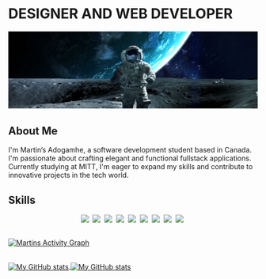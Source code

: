 <!--
**matineno/matineno** is a ✨ _special_ ✨ repository because its `README.md` (this file) appears on your GitHub profile.

Here are some ideas to get you started:

- 🔭 I’m currently working on ...
- 🌱 I’m currently learning ...
- 👯 I’m looking to collaborate on ...
- 🤔 I’m looking for help with ...
- 💬 Ask me about ...
- 📫 How to reach me: ...
- 😄 Pronouns: ...
- ⚡ Fun fact: ...
-->

# DESIGNER AND WEB DEVELOPER

![Profile Image](theme-image.jpg)

## About Me
I'm Martin’s Adogamhe, a software development student based in Canada. I'm passionate about crafting elegant and functional fullstack applications. Currently studying at MITT, I'm eager to expand my skills and contribute to innovative projects in the tech world.

## Skills
<p align="center">
  <img src="https://img.shields.io/badge/web-html-informational?style=for-the-badge&logo=html5&logoColor=white&color=5f93ff"/>&nbsp;
  <img src="https://img.shields.io/badge/web-css-informational?style=for-the-badge&logo=css3&logoColor=white&color=5f93ff"/>&nbsp;
  <img src="https://img.shields.io/badge/code-javascript-informational?style=for-the-badge&logo=javascript&logoColor=white&color=5f93ff"/>&nbsp;
  <img src="https://img.shields.io/badge/code-react.js-informational?style=for-the-badge&logo=react&logoColor=white&color=5f93ff"/>&nbsp;
  <img src="https://img.shields.io/badge/code-csharp-informational?style=for-the-badge&logo=csharp&logoColor=white&color=5f93ff"/>&nbsp;
  <img src="https://img.shields.io/badge/framework-asp.net_mvc-informational?style=for-the-badge&logo=dotnet&logoColor=white&color=5f93ff"/>&nbsp;
  <img src="https://img.shields.io/badge/engine-unity-informational?style=for-the-badge&logo=unity&logoColor=white&color=5f93ff"/>&nbsp;
  <img src="https://img.shields.io/badge/db-mssql-informational?style=for-the-badge&logo=sqlserver&logoColor=white&color=5f93ff"/>&nbsp;
  <img src="https://img.shields.io/badge/tool-sql_server_management_studio-informational?style=for-the-badge&logo=sqlserver&logoColor=white&color=5f93ff"/>&nbsp;
</p>

##

[![Martins Activity Graph](https://github-readme-activity-graph.vercel.app/graph?username=matineno&theme=tokyo-night)](https://github.com/ashutosh00710/github-readme-activity-graph)

##

<a href="https://github.com/matineno">
  <img height="205px" align="center" src="https://github-readme-stats.vercel.app/api?username=matineno&theme=dark&bg_color=14151d&text_color=5f93ff&show_icons=true" alt="My GitHub stats" />
</a>
<a href="https://github.com/matineno">
  <img align="center" src="https://github-readme-stats.vercel.app/api/top-langs/?username=matineno&theme=dark&bg_color=14151d&text_color=5f93ff&hide=Ruby&show_icons=true&langs_count=3" alt="My GitHub stats"/>
</a>
